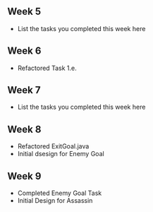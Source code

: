 ## Week 5

- List the tasks you completed this week here

## Week 6

- Refactored Task 1.e.

## Week 7

- List the tasks you completed this week here

## Week 8

- Refactored ExitGoal.java
- Initial dsesign for Enemy Goal

## Week 9

- Completed Enemy Goal Task
- Initial Design for Assassin
